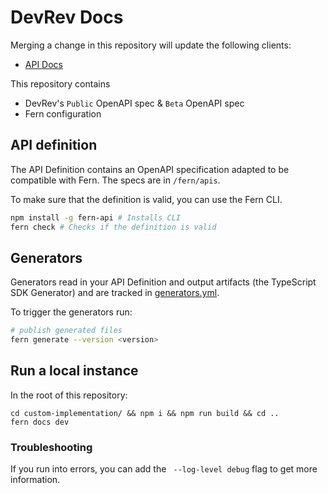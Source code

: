 # DevRev Docs

Merging a change in this repository will update the following clients:

- [API Docs](https://developer.devrev.ai)

This repository contains

- DevRev's `Public` OpenAPI spec & `Beta` OpenAPI spec
- Fern configuration

## API definition

The API Definition contains an OpenAPI specification adapted to be compatible with Fern. The specs are in `/fern/apis`.

To make sure that the definition is valid, you can use the Fern CLI.

```bash
npm install -g fern-api # Installs CLI
fern check # Checks if the definition is valid
```

## Generators

Generators read in your API Definition and output artifacts (the TypeScript SDK Generator) and are tracked in [generators.yml](./fern/api/generators.yml).

To trigger the generators run:

```bash
# publish generated files
fern generate --version <version>
```

## Run a local instance

In the root of this repository:
```
cd custom-implementation/ && npm i && npm run build && cd ..
fern docs dev
```

### Troubleshooting

If you run into errors, you can add the ` --log-level debug` flag to get more information.
